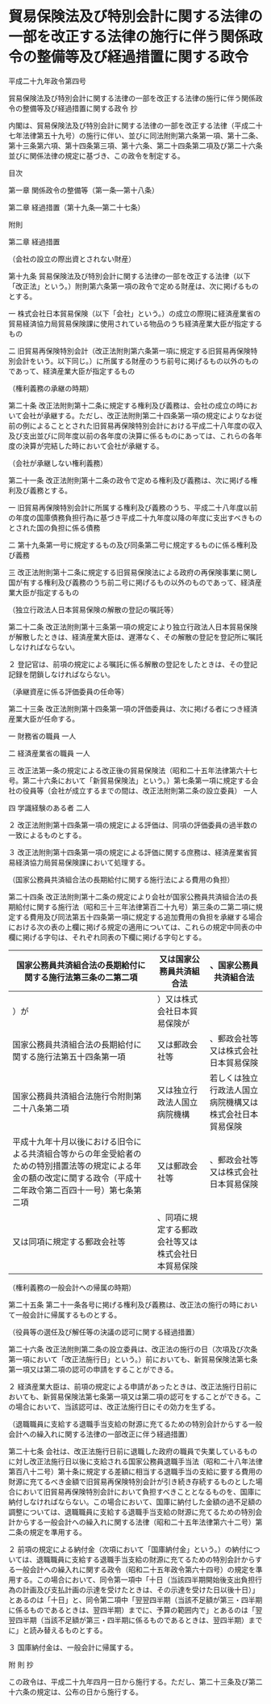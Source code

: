 # 貿易保険法及び特別会計に関する法律の一部を改正する法律の施行に伴う関係政令の整備等及び経過措置に関する政令

平成二十九年政令第四号

貿易保険法及び特別会計に関する法律の一部を改正する法律の施行に伴う関係政令の整備等及び経過措置に関する政令 抄

内閣は、貿易保険法及び特別会計に関する法律の一部を改正する法律（平成二十七年法律第五十九号）の施行に伴い、並びに同法附則第六条第一項、第十二条、第十三条第六項、第十四条第三項、第十六条、第二十四条第二項及び第二十六条並びに関係法律の規定に基づき、この政令を制定する。

目次

第一章 関係政令の整備等（第一条―第十八条）

第二章 経過措置（第十九条―第二十七条）

附則

第二章 経過措置

（会社の設立の際出資とされない財産）

第十九条 貿易保険法及び特別会計に関する法律の一部を改正する法律（以下「改正法」という。）附則第六条第一項の政令で定める財産は、次に掲げるものとする。

一 株式会社日本貿易保険（以下「会社」という。）の成立の際現に経済産業省の貿易経済協力局貿易保険課に使用されている物品のうち経済産業大臣が指定するもの

二 旧貿易再保険特別会計（改正法附則第六条第一項に規定する旧貿易再保険特別会計をいう。以下同じ。）に所属する財産のうち前号に掲げるもの以外のものであって、経済産業大臣が指定するもの

（権利義務の承継の時期）

第二十条 改正法附則第十二条に規定する権利及び義務は、会社の成立の時において会社が承継する。ただし、改正法附則第二十四条第一項の規定によりなお従前の例によることとされた旧貿易再保険特別会計における平成二十八年度の収入及び支出並びに同年度以前の各年度の決算に係るものにあっては、これらの各年度の決算が完結した時において会社が承継する。

（会社が承継しない権利義務）

第二十一条 改正法附則第十二条の政令で定める権利及び義務は、次に掲げる権利及び義務とする。

一 旧貿易再保険特別会計に所属する権利及び義務のうち、平成二十八年度以前の年度の国庫債務負担行為に基づき平成二十九年度以降の年度に支出すべきものとされた国の負担に係る債務

二 第十九条第一号に規定するもの及び同条第二号に規定するものに係る権利及び義務

三 改正法附則第十二条に規定する旧貿易保険法による政府の再保険事業に関し国が有する権利及び義務のうち前二号に掲げるもの以外のものであって、経済産業大臣が指定するもの

（独立行政法人日本貿易保険の解散の登記の嘱託等）

第二十二条 改正法附則第十三条第一項の規定により独立行政法人日本貿易保険が解散したときは、経済産業大臣は、遅滞なく、その解散の登記を登記所に嘱託しなければならない。

２ 登記官は、前項の規定による嘱託に係る解散の登記をしたときは、その登記記録を閉鎖しなければならない。

（承継資産に係る評価委員の任命等）

第二十三条 改正法附則第十四条第一項の評価委員は、次に掲げる者につき経済産業大臣が任命する。

一 財務省の職員 一人

二 経済産業省の職員 一人

三 改正法第一条の規定による改正後の貿易保険法（昭和二十五年法律第六十七号。第二十六条において「新貿易保険法」という。）第七条第一項に規定する会社の役員等（会社が成立するまでの間は、改正法附則第二条の設立委員） 一人

四 学識経験のある者 二人

２ 改正法附則第十四条第一項の規定による評価は、同項の評価委員の過半数の一致によるものとする。

３ 改正法附則第十四条第一項の規定による評価に関する庶務は、経済産業省貿易経済協力局貿易保険課において処理する。

（国家公務員共済組合法の長期給付に関する施行法による費用の負担）

第二十四条 改正法附則第十二条の規定により会社が国家公務員共済組合法の長期給付に関する施行法（昭和三十三年法律第百二十九号）第三条の二第二項に規定する費用及び同法第五十四条第一項に規定する追加費用の負担を承継する場合における次の表の上欄に掲げる規定の適用については、これらの規定中同表の中欄に掲げる字句は、それぞれ同表の下欄に掲げる字句とする。

国家公務員共済組合法の長期給付に関する施行法第三条の二第二項 | 又は国家公務員共済組合法 | 、国家公務員共済組合法  
---|---|---  
）が | ）又は株式会社日本貿易保険が  
国家公務員共済組合法の長期給付に関する施行法第五十四条第一項 | 又は郵政会社等 | 、郵政会社等又は株式会社日本貿易保険  
国家公務員共済組合法施行令附則第二十八条第二項 | 又は独立行政法人国立病院機構 | 若しくは独立行政法人国立病院機構又は株式会社日本貿易保険  
平成十九年十月以後における旧令による共済組合等からの年金受給者のための特別措置法等の規定による年金の額の改定に関する政令（平成十二年政令第二百四十一号）第七条第二項 | 又は郵政会社等 | 、郵政会社等又は株式会社日本貿易保険  
又は同項に規定する郵政会社等 | 、同項に規定する郵政会社等又は株式会社日本貿易保険  
  
（権利義務の一般会計への帰属の時期）

第二十五条 第二十一条各号に掲げる権利及び義務は、改正法の施行の時において一般会計に帰属するものとする。

（役員等の選任及び解任等の決議の認可に関する経過措置）

第二十六条 改正法附則第二条の設立委員は、改正法の施行の日（次項及び次条第一項において「改正法施行日」という。）前においても、新貿易保険法第七条第一項又は第二項の認可の申請をすることができる。

２ 経済産業大臣は、前項の規定による申請があったときは、改正法施行日前においても、新貿易保険法第七条第一項又は第二項の認可をすることができる。この場合において、当該認可は、改正法施行日にその効力を生ずる。

（退職職員に支給する退職手当支給の財源に充てるための特別会計からする一般会計への繰入れに関する法律の一部改正に伴う経過措置）

第二十七条 会社は、改正法施行日前に退職した政府の職員で失業しているものに対し改正法施行日以後に支給される国家公務員退職手当法（昭和二十八年法律第百八十二号）第十条に規定する差額に相当する退職手当の支給に要する費用の財源に充てるべき金額で旧貿易再保険特別会計が引き続き存続するものとした場合において旧貿易再保険特別会計において負担すべきこととなるものを、国庫に納付しなければならない。この場合において、国庫に納付した金額の過不足額の調整については、退職職員に支給する退職手当支給の財源に充てるための特別会計からする一般会計への繰入れに関する法律（昭和二十五年法律第六十二号）第二条の規定を準用する。

２ 前項の規定による納付金（次項において「国庫納付金」という。）の納付については、退職職員に支給する退職手当支給の財源に充てるための特別会計からする一般会計への繰入れに関する政令（昭和二十五年政令第六十四号）の規定を準用する。この場合において、同令第一項中「十日（当該四半期開始後支出負担行為の計画及び支払計画の示達を受けたときは、その示達を受けた日以後十日）」とあるのは「十日」と、同令第二項中「翌翌四半期（当該不足額が第三・四半期に係るものであるときは、翌四半期）までに、予算の範囲内で」とあるのは「翌翌四半期（当該不足額が第三・四半期に係るものであるときは、翌四半期）までに」と読み替えるものとする。

３ 国庫納付金は、一般会計に帰属する。

附 則 抄

この政令は、平成二十九年四月一日から施行する。ただし、第二十三条及び第二十六条の規定は、公布の日から施行する。
